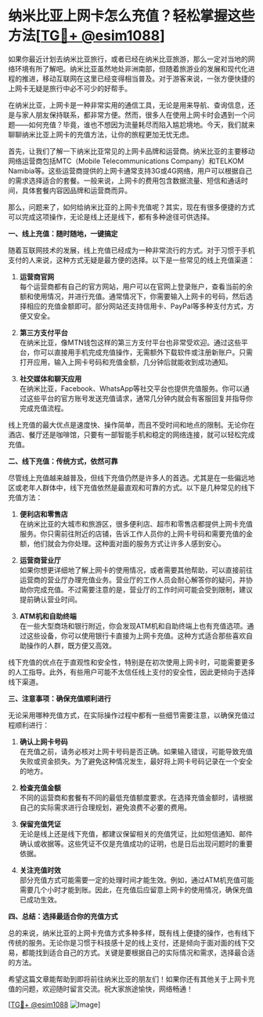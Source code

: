 # 纳米比亚上网卡怎么充值？轻松掌握这些方法[[TG💪+ @esim1088](https://t.me/s/esim1088)]

如果你最近计划去纳米比亚旅行，或者已经在纳米比亚旅游，那么一定对当地的网络环境有所了解吧。纳米比亚虽然地处非洲南部，但随着旅游业的发展和现代化进程的推进，移动互联网在这里已经变得相当普及。对于游客来说，一张方便快捷的上网卡无疑是旅行中必不可少的好帮手。

在纳米比亚，上网卡是一种非常实用的通信工具，无论是用来导航、查询信息，还是与家人朋友保持联系，都非常方便。然而，很多人在使用上网卡时会遇到一个问题——如何充值？毕竟，谁也不想因为流量耗尽而陷入尴尬境地。今天，我们就来聊聊纳米比亚上网卡的充值方法，让你的旅程更加无忧无虑。

首先，让我们了解一下纳米比亚常见的上网卡品牌和运营商。纳米比亚的主要移动网络运营商包括MTC（Mobile Telecommunications Company）和TELKOM Namibia等。这些运营商提供的上网卡通常支持3G或4G网络，用户可以根据自己的需求选择适合的套餐。一般来说，上网卡的费用包含数据流量、短信和通话时间，具体套餐内容因品牌和运营商而异。

那么，问题来了，如何给纳米比亚的上网卡充值呢？其实，现在有很多便捷的方式可以完成这项操作，无论是线上还是线下，都有多种途径可供选择。

**一、线上充值：随时随地，一键搞定**

随着互联网技术的发展，线上充值已经成为一种非常流行的方式。对于习惯于手机支付的人来说，这种方式无疑是最方便的选择。以下是一些常见的线上充值渠道：

1. **运营商官网**  
   每个运营商都有自己的官方网站，用户可以在官网上登录账户，查看当前的余额和使用情况，并进行充值。通常情况下，你需要输入上网卡的号码，然后选择相应的充值金额即可。部分网站还支持信用卡、PayPal等多种支付方式，方便又安全。

2. **第三方支付平台**  
   在纳米比亚，像MTN钱包这样的第三方支付平台也非常受欢迎。通过这些平台，你可以直接用手机完成充值操作，无需额外下载软件或注册新账户。只需打开应用，输入上网卡号码和充值金额，几分钟后就能收到成功通知。

3. **社交媒体和聊天应用**  
   在纳米比亚，Facebook、WhatsApp等社交平台也提供充值服务。你可以通过这些平台的官方账号发送充值请求，通常几分钟内就会有客服回复并指导你完成充值流程。

线上充值的最大优点是速度快、操作简单，而且不受时间和地点的限制。无论你在酒店、餐厅还是咖啡馆，只要有一部智能手机和稳定的网络连接，就可以轻松完成充值。

**二、线下充值：传统方式，依然可靠**

尽管线上充值越来越普及，但线下充值仍然是许多人的首选。尤其是在一些偏远地区或老年人群体中，线下充值依然是最直观和可靠的方式。以下是几种常见的线下充值方法：

1. **便利店和零售店**  
   在纳米比亚的大城市和旅游区，很多便利店、超市和零售店都提供上网卡充值服务。你只需前往附近的店铺，告诉工作人员你的上网卡号码和需要充值的金额，他们就会为你处理。这种面对面的服务方式让许多人感到安心。

2. **运营商营业厅**  
   如果你想更详细地了解上网卡的使用情况，或者需要其他帮助，可以直接前往运营商的营业厅办理充值业务。营业厅的工作人员会耐心解答你的疑问，并协助你完成充值。不过需要注意的是，营业厅的工作时间可能会受到限制，建议提前确认营业时间。

3. **ATM机和自助终端**  
   在一些大型商场和银行附近，你会发现ATM机和自助终端上也有充值选项。通过这些设备，你可以使用银行卡直接为上网卡充值。这种方式适合那些喜欢自助操作的人群，既方便又高效。

线下充值的优点在于直观性和安全性，特别是在初次使用上网卡时，可能需要更多的人工指导。此外，有些用户可能不太信任线上支付的安全性，因此更倾向于选择线下渠道。

**三、注意事项：确保充值顺利进行**

无论采用哪种充值方式，在实际操作过程中都有一些细节需要注意，以确保充值过程顺利进行：

1. **确认上网卡号码**  
   在充值之前，请务必核对上网卡号码是否正确。如果输入错误，可能导致充值失败或资金损失。为了避免这种情况发生，最好将上网卡号码记录在一个安全的地方。

2. **检查充值金额**  
   不同的运营商和套餐有不同的最低充值额度要求。在选择充值金额时，请根据自己的实际需求进行合理规划，避免浪费不必要的费用。

3. **保留充值凭证**  
   无论是线上还是线下充值，都建议保留相关的充值凭证，比如短信通知、邮件确认或收据等。这些凭证不仅是充值成功的证明，也是日后出现问题时的重要依据。

4. **关注充值时效**  
   部分充值方式可能需要一定的处理时间才能生效。例如，通过ATM机充值可能需要几个小时才能到账。因此，在充值后应留意上网卡的使用情况，确保充值已成功生效。

**四、总结：选择最适合你的充值方式**

总的来说，纳米比亚的上网卡充值方式多种多样，既有线上便捷的操作，也有线下传统的服务。无论你是习惯于科技感十足的线上支付，还是倾向于面对面的线下交易，都能找到适合自己的方式。关键是要根据自己的实际情况和需求，选择最合适的方法。

希望这篇文章能帮助到即将前往纳米比亚的朋友们！如果你还有其他关于上网卡充值的问题，欢迎随时留言交流。祝大家旅途愉快，网络畅通！

[[TG💪+ @esim1088](https://t.me/s/esim1088) ![Image](https://i.postimg.cc/4NQfJmqS/Snipaste-2025-05-13-00-14-12.png)]